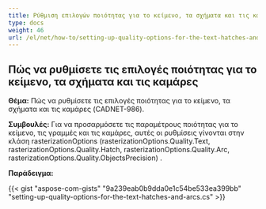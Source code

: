 ```yaml
---
title: Ρύθμιση επιλογών ποιότητας για το κείμενο, τα σχήματα και τις καμάρες
type: docs
weight: 46
url: /el/net/how-to/setting-up-quality-options-for-the-text-hatches-and-arcs/
---
```


## **Πώς να ρυθμίσετε τις επιλογές ποιότητας για το κείμενο, τα σχήματα και τις καμάρες**

**Θέμα:** Πώς να ρυθμίσετε τις επιλογές ποιότητας για το κείμενο, τα σχήματα και τις καμάρες (CADNET-986).

**Συμβουλές:** Για να προσαρμόσετε τις παραμέτρους ποιότητας για το κείμενο, τις γραμμές και τις καμάρες, αυτές οι ρυθμίσεις γίνονται στην κλάση rasterizationOptions (rasterizationOptions.Quality.Text, rasterizationOptions.Quality.Hatch, rasterizationOptions.Quality.Arc, rasterizationOptions.Quality.ObjectsPrecision)
.

**Παράδειγμα:**

{{< gist "aspose-com-gists" "9a239eab0b9dda0e1c54be533ea399bb" "setting-up-quality-options-for-the-text-hatches-and-arcs.cs" >}}
